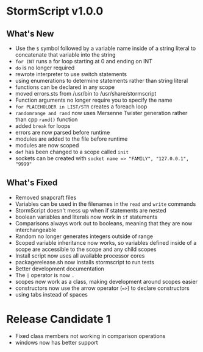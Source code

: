 # StormScript v1.0.0

## What's New
* Use the `$` symbol followed by a variable name inside of a string literal to concatenate that variable into the string
* `for INT` runs a for loop starting at 0 and ending on INT
* `do` is no longer required
* rewrote interpreter to use switch statements
* using enumerations to determine statements rather than string literal
* functions can be declared in any scope
* moved errors.sts from /usr/bin to /usr/share/stormscript
* Function arguments no longer require you to specify the name
* `for PLACEHOLDER in LIST/STR` creates a foreach loop
* `randomrange and rand` now uses Mersenne Twister generation rather than cpp  `rand()` function
* added `break` for loops
* errors are now parsed before runtime
* modules are added to the file before runtime
* modules are now scoped
* `def` has been changed to a scope called `init`
* sockets can be created with `socket name => "FAMILY", "127.0.0.1", "9999"`

## What's Fixed
* Removed snapcraft files
* Variables can be used in the filenames in the `read` and `write` commands
* StormScript doesn't mess up when if statements are nested
* boolean variables and literals now work in `if` statements
* Comparisons always work out to booleans, meaning that they are now interchangeable
* Random no longer generates integers outside of range
* Scoped variable inheritance now works, so variables defined inside of a scope are accessible to the scope and any child scopes
* Install script now uses all available processor cores
* packagerelease.sh now installs stormscript to run tests
* Better development documentation
* The `|` operator is now `.`
* scopes now work as a class, making development around scopes easier
* constructors now use the arrow operator (`=>`) to declare constructors
* using tabs instead of spaces

# Release Candidate 1
* Fixed class members not working in comparison operations
* windows now has better support